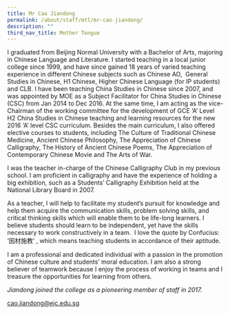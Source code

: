 ```yaml
---
title: Mr Cao Jiandong
permalink: /about/staff/mtl/mr-cao-jiandong/
description: ""
third_nav_title: Mother Tongue
---
```





I graduated from Beijing Normal University with a Bachelor of Arts, majoring in Chinese Language and Literature. I started teaching in a local junior college since 1999, and have since gained 18 years of varied teaching experience in different Chinese subjects such as Chinese AO,  General Studies in Chinese, H1 Chinese, Higher Chinese Language (for IP students) and CLB. I have been teaching China Studies in Chinese since 2007, and was appointed by MOE as a Subject Facilitator for China Studies in Chinese (CSC) from Jan 2014 to Dec 2016. At the same time, I am acting as the vice-Chairman of the working committee for the development of GCE ‘A’ Level H2 China Studies in Chinese teaching and learning resources for the new 2016 ‘A’ level CSC curriculum. Besides the main curriculum, I also offered elective courses to students, including The Culture of Traditional Chinese Medicine, Ancient Chinese Philosophy, The Appreciation of Chinese Calligraphy, The History of Ancient Chinese Poems, The Appreciation of Contemporary Chinese Movie and The Arts of War.

I was the teacher in-charge of the Chinese Calligraphy Club in my previous school. I am proficient in calligraphy and have the experience of holding a big exhibition, such as a Students’ Calligraphy Exhibition held at the National Library Board in 2007.

As a teacher, I will help to facilitate my student’s pursuit for knowledge and help them acquire the communication skills, problem solving skills, and critical thinking skills which will enable them to be life-long learners. I believe students should learn to be independent, yet have the skills necessary to work constructively in a team.  I love the quote by Confucius: ‘因材施教’ , which means teaching students in accordance of their aptitude.

I am a professional and dedicated individual with a passion in the promotion of Chinese culture and students’ moral education. I am also a strong believer of teamwork because I enjoy the process of working in teams and I treasure the opportunities for learning from others.

_Jiandong joined the college as a pioneering member of staff in 2017._

[cao.jiandong@ejc.edu.sg](mailto:cao.jiandong@ejc.edu.sg)